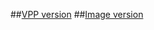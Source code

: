 ##[VPP version](https://drive.google.com/open?id=0B-irDQ7YeN-WWHFJX3JpMVFJRjA)
##[Image version](https://drive.google.com/open?id=0B-irDQ7YeN-WUndnb1hRY29HTkk)
